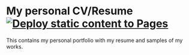 # My personal CV/Resume [![Deploy static content to Pages](https://github.com/rayotoo/rayotoo.github.io/actions/workflows/static.yml/badge.svg)](https://github.com/rayotoo/rayotoo.github.io/actions/workflows/static.yml)
This contains my personal portfolio with my resume and samples of my works.
